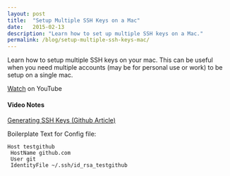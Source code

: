 ```yaml
---
layout: post
title:  "Setup Multiple SSH Keys on a Mac"
date:   2015-02-13
description: "Learn how to set up multiple SSH keys on a Mac."
permalink: /blog/setup-multiple-ssh-keys-mac/
---
```


Learn how to setup multiple SSH keys on your mac. This can be useful when you need multiple accounts (may be for personal use or work) to be setup on a single mac.

<a href="https://www.youtube.com/watch?v=9u4QPEMFK4A">Watch</a> on YouTube

#### Video Notes

[Generating SSH Keys (Github Article)][generating-ssh-keys]

Boilerplate Text for Config file:
```
Host testgithub
 HostName github.com
 User git
 IdentityFile ~/.ssh/id_rsa_testgithub
```

[generating-ssh-keys]: https://help.github.com/articles/generating-an-ssh-key/
